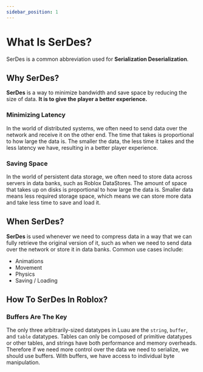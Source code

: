 ```yaml
---
sidebar_position: 1
---
```


# What Is SerDes?

SerDes is a common abbreviation used for **Serialization Deserialization**.

## Why SerDes?

**SerDes** is a way to minimize bandwidth and save space by reducing the size of data. **It is to give the player a better experience.**

### Minimizing Latency

In the world of distributed systems, we often need to send data over the network and receive it on the other end. The time that takes is proportional to how large the data is. The smaller the data, the less time it takes and the less latency we have, resulting in a better player experience.

### Saving Space

In the world of persistent data storage, we often need to store data across servers in data banks, such as Roblox DataStores. The amount of space that takes up on disks is proportional to how large the data is. Smaller data means less required storage space, which means we can store more data and take less time to save and load it.

## When SerDes?

**SerDes** is used whenever we need to compress data in a way that we can fully retrieve the original version of it, such as when we need to send data over the network or store it in data banks. Common use cases include:
- Animations
- Movement
- Physics
- Saving / Loading

## How To SerDes In Roblox?

### Buffers Are The Key

The only three arbitrarily-sized datatypes in Luau are the `string`, `buffer`, and `table` datatypes. Tables can only be composed of primitive datatypes or other tables, and strings have both performance and memory overheads. Therefore if we need more control over the data we need to serialize, we should use buffers. With buffers, we have access to individual byte manipulation.
